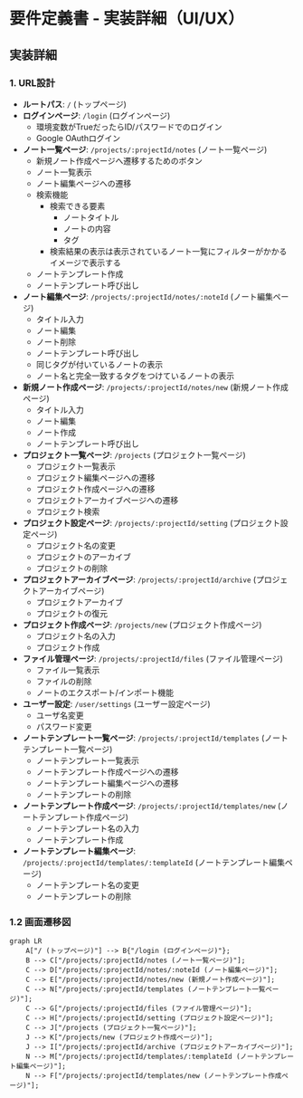 # 要件定義書 - 実装詳細（UI/UX）

## 実装詳細

### 1. URL設計

- **ルートパス**: `/` (トップページ)
- **ログインページ**: `/login` (ログインページ)
  - 環境変数がTrueだったらID/パスワードでのログイン
  - Google OAuthログイン
- **ノート一覧ページ**: `/projects/:projectId/notes` (ノート一覧ページ)
  - 新規ノート作成ページへ遷移するためのボタン
  - ノート一覧表示
  - ノート編集ページへの遷移
  - 検索機能
    - 検索できる要素
      - ノートタイトル
      - ノートの内容
      - タグ
    - 検索結果の表示は表示されているノート一覧にフィルターがかかるイメージで表示する
  - ノートテンプレート作成
  - ノートテンプレート呼び出し
- **ノート編集ページ**: `/projects/:projectId/notes/:noteId` (ノート編集ページ)
  - タイトル入力
  - ノート編集
  - ノート削除
  - ノートテンプレート呼び出し
  - 同じタグが付いているノートの表示
  - ノート名と完全一致するタグをつけているノートの表示
- **新規ノート作成ページ**: `/projects/:projectId/notes/new` (新規ノート作成ページ)
  - タイトル入力
  - ノート編集
  - ノート作成
  - ノートテンプレート呼び出し
- **プロジェクト一覧ページ**: `/projects` (プロジェクト一覧ページ)
  - プロジェクト一覧表示
  - プロジェクト編集ページへの遷移
  - プロジェクト作成ページへの遷移
  - プロジェクトアーカイブページへの遷移
  - プロジェクト検索
- **プロジェクト設定ページ**: `/projects/:projectId/setting` (プロジェクト設定ページ)
  - プロジェクト名の変更
  - プロジェクトのアーカイブ
  - プロジェクトの削除
- **プロジェクトアーカイブページ**: `/projects/:projectId/archive` (プロジェクトアーカイブページ)
  - プロジェクトアーカイブ
  - プロジェクトの復元
- **プロジェクト作成ページ**: `/projects/new` (プロジェクト作成ページ)
  - プロジェクト名の入力
  - プロジェクト作成
- **ファイル管理ページ**: `/projects/:projectId/files` (ファイル管理ページ)
  - ファイル一覧表示
  - ファイルの削除
  - ノートのエクスポート/インポート機能
- **ユーザー設定**: `/user/settings` (ユーザー設定ページ)
  - ユーザ名変更
  - パスワード変更
- **ノートテンプレート一覧ページ**: `/projects/:projectId/templates` (ノートテンプレート一覧ページ)
  - ノートテンプレート一覧表示
  - ノートテンプレート作成ページへの遷移
  - ノートテンプレート編集ページへの遷移
  - ノートテンプレートの削除
- **ノートテンプレート作成ページ**: `/projects/:projectId/templates/new` (ノートテンプレート作成ページ)
  - ノートテンプレート名の入力
  - ノートテンプレート作成
- **ノートテンプレート編集ページ**: `/projects/:projectId/templates/:templateId` (ノートテンプレート編集ページ)
  - ノートテンプレート名の変更
  - ノートテンプレートの削除

### 1.2 画面遷移図
```mermaid
graph LR
    A["/ (トップページ)"] --> B{"/login (ログインページ)"};
    B --> C["/projects/:projectId/notes (ノート一覧ページ)"];
    C --> D["/projects/:projectId/notes/:noteId (ノート編集ページ)"];
    C --> E["/projects/:projectId/notes/new (新規ノート作成ページ)"];
    C --> N["/projects/:projectId/templates (ノートテンプレート一覧ページ)"];
    C --> G["/projects/:projectId/files (ファイル管理ページ)"];
    C --> H["/projects/:projectId/setting (プロジェクト設定ページ)"];
    C --> J["/projects (プロジェクト一覧ページ)"];
    J --> K["/projects/new (プロジェクト作成ページ)"];
    J --> I["/projects/:projectId/archive (プロジェクトアーカイブページ)"];
    N --> M["/projects/:projectId/templates/:templateId (ノートテンプレート編集ページ)"];
    N --> F["/projects/:projectId/templates/new (ノートテンプレート作成ページ)"];
```
